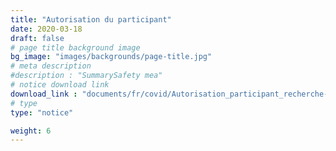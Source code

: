 ```yaml
---
title: "Autorisation du participant"
date: 2020-03-18
draft: false
# page title background image
bg_image: "images/backgrounds/page-title.jpg"
# meta description
#description : "SummarySafety mea"
# notice download link
download_link : "documents/fr/covid/Autorisation_participant_recherche-DEUR_CCSMTL.pdf"
# type
type: "notice"

weight: 6
---
```

